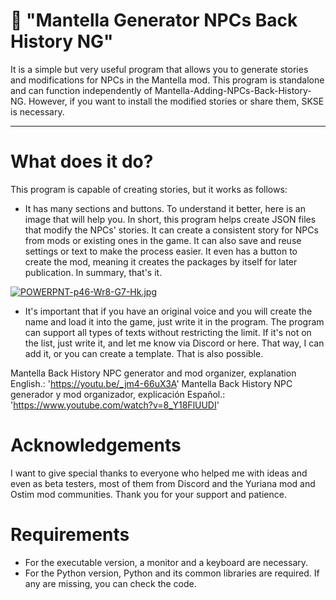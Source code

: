 # 📜 "Mantella Generator NPCs Back History NG"

It is a simple but very useful program that allows you to generate stories and modifications for NPCs in the Mantella mod. This program is standalone and can function independently of Mantella-Adding-NPCs-Back-History-NG. However, if you want to install the modified stories or share them, SKSE is necessary.

---

# What does it do?

This program is capable of creating stories, but it works as follows:

- It has many sections and buttons. To understand it better, here is an image that will help you. In short, this program helps create JSON files that modify the NPCs' stories. It can create a consistent story for NPCs from mods or existing ones in the game. It can also save and reuse settings or text to make the process easier. It even has a button to create the mod, meaning it creates the packages by itself for later publication. In summary, that's it.

[![POWERPNT-p46-Wr8-G7-Hk.jpg](https://i.postimg.cc/zvk7n6JC/POWERPNT-p46-Wr8-G7-Hk.jpg)](https://postimg.cc/jnLyT8n2)

- It's important that if you have an original voice and you will create the name and load it into the game, just write it in the program. The program can support all types of texts without restricting the limit. If it's not on the list, just write it, and let me know via Discord or here. That way, I can add it, or you can create a template. That is also possible.

Mantella Back History NPC generator and mod organizer, explanation English.: 'https://youtu.be/_jm4-66uX3A'
Mantella Back History NPC generador y mod organizador, explicación Español.: 'https://www.youtube.com/watch?v=8_Y18FlUUDI'

# Acknowledgements

I want to give special thanks to everyone who helped me with ideas and even as beta testers, most of them from Discord and the Yuriana mod and Ostim mod communities. Thank you for your support and patience.

# Requirements

- For the executable version, a monitor and a keyboard are necessary.
- For the Python version, Python and its common libraries are required. If any are missing, you can check the code.

